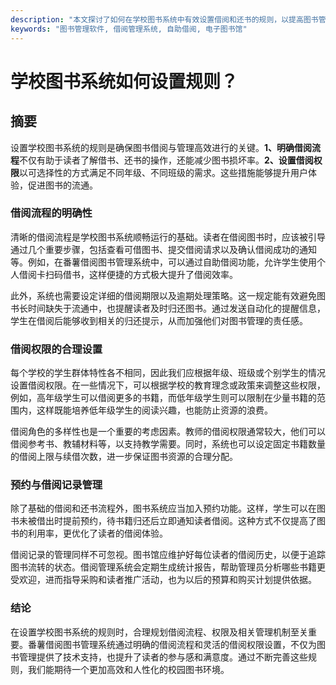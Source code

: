 ```yaml
---
description: "本文探讨了如何在学校图书系统中有效设置借阅和还书的规则，以提高图书管理效率。"
keywords: "图书管理软件, 借阅管理系统, 自助借阅, 电子图书馆"
---
```

# 学校图书系统如何设置规则？

## 摘要

设置学校图书系统的规则是确保图书借阅与管理高效进行的关键。**1、明确借阅流程**不仅有助于读者了解借书、还书的操作，还能减少图书损坏率。**2、设置借阅权限**以可选择性的方式满足不同年级、不同班级的需求。这些措施能够提升用户体验，促进图书的流通。

### 借阅流程的明确性

清晰的借阅流程是学校图书系统顺畅运行的基础。读者在借阅图书时，应该被引导通过几个重要步骤，包括查看可借图书、提交借阅请求以及确认借阅成功的通知等。例如，在番薯借阅图书管理系统中，可以通过自助借阅功能，允许学生使用个人借阅卡扫码借书，这样便捷的方式极大提升了借阅效率。

此外，系统也需要设定详细的借阅期限以及逾期处理策略。这一规定能有效避免图书长时间缺失于流通中，也提醒读者及时归还图书。通过发送自动化的提醒信息，学生在借阅后能够收到相关的归还提示，从而加强他们对图书管理的责任感。

### 借阅权限的合理设置

每个学校的学生群体特性各不相同，因此我们应根据年级、班级或个别学生的情况设置借阅权限。在一些情况下，可以根据学校的教育理念或政策来调整这些权限，例如，高年级学生可以借阅更多的书籍，而低年级学生则可以限制在少量书籍的范围内，这样既能培养低年级学生的阅读兴趣，也能防止资源的浪费。

借阅角色的多样性也是一个重要的考虑因素。教师的借阅权限通常较大，他们可以借阅参考书、教辅材料等，以支持教学需要。同时，系统也可以设定固定书籍数量的借阅上限与续借次数，进一步保证图书资源的合理分配。

### 预约与借阅记录管理

除了基础的借阅和还书流程外，图书系统应当加入预约功能。这样，学生可以在图书未被借出时提前预约，待书籍归还后立即通知读者借阅。这种方式不仅提高了图书的利用率，更优化了读者的借阅体验。

借阅记录的管理同样不可忽视。图书馆应维护好每位读者的借阅历史，以便于追踪图书流转的状态。借阅管理系统会定期生成统计报告，帮助管理员分析哪些书籍更受欢迎，进而指导采购和读者推广活动，也为以后的预算和购买计划提供依据。

### 结论

在设置学校图书系统的规则时，合理规划借阅流程、权限及相关管理机制至关重要。番薯借阅图书管理系统通过明确的借阅流程和灵活的借阅权限设置，不仅为图书管理提供了技术支持，也提升了读者的参与感和满意度。通过不断完善这些规则，我们能期待一个更加高效和人性化的校园图书环境。
